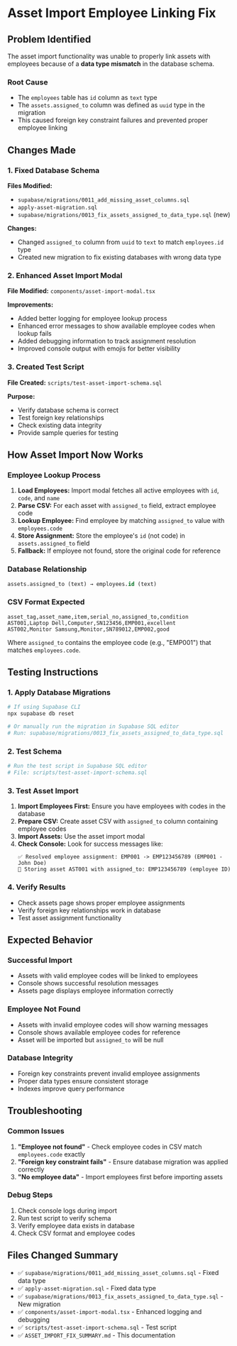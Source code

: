 # Asset Import Employee Linking Fix

## Problem Identified
The asset import functionality was unable to properly link assets with employees because of a **data type mismatch** in the database schema.

### Root Cause
- The `employees` table has `id` column as `text` type
- The `assets.assigned_to` column was defined as `uuid` type in the migration
- This caused foreign key constraint failures and prevented proper employee linking

## Changes Made

### 1. Fixed Database Schema
**Files Modified:**
- `supabase/migrations/0011_add_missing_asset_columns.sql`
- `apply-asset-migration.sql`
- `supabase/migrations/0013_fix_assets_assigned_to_data_type.sql` (new)

**Changes:**
- Changed `assigned_to` column from `uuid` to `text` to match `employees.id` type
- Created new migration to fix existing databases with wrong data type

### 2. Enhanced Asset Import Modal
**File Modified:** `components/asset-import-modal.tsx`

**Improvements:**
- Added better logging for employee lookup process
- Enhanced error messages to show available employee codes when lookup fails
- Added debugging information to track assignment resolution
- Improved console output with emojis for better visibility

### 3. Created Test Script
**File Created:** `scripts/test-asset-import-schema.sql`

**Purpose:**
- Verify database schema is correct
- Test foreign key relationships
- Check existing data integrity
- Provide sample queries for testing

## How Asset Import Now Works

### Employee Lookup Process
1. **Load Employees:** Import modal fetches all active employees with `id`, `code`, and `name`
2. **Parse CSV:** For each asset with `assigned_to` field, extract employee code
3. **Lookup Employee:** Find employee by matching `assigned_to` value with `employees.code`
4. **Store Assignment:** Store the employee's `id` (not code) in `assets.assigned_to` field
5. **Fallback:** If employee not found, store the original code for reference

### Database Relationship
```sql
assets.assigned_to (text) → employees.id (text)
```

### CSV Format Expected
```csv
asset_tag,asset_name,item,serial_no,assigned_to,condition
AST001,Laptop Dell,Computer,SN123456,EMP001,excellent
AST002,Monitor Samsung,Monitor,SN789012,EMP002,good
```

Where `assigned_to` contains the employee code (e.g., "EMP001") that matches `employees.code`.

## Testing Instructions

### 1. Apply Database Migrations
```bash
# If using Supabase CLI
npx supabase db reset

# Or manually run the migration in Supabase SQL editor
# Run: supabase/migrations/0013_fix_assets_assigned_to_data_type.sql
```

### 2. Test Schema
```bash
# Run the test script in Supabase SQL editor
# File: scripts/test-asset-import-schema.sql
```

### 3. Test Asset Import
1. **Import Employees First:** Ensure you have employees with codes in the database
2. **Prepare CSV:** Create asset CSV with `assigned_to` column containing employee codes
3. **Import Assets:** Use the asset import modal
4. **Check Console:** Look for success messages like:
   ```
   ✅ Resolved employee assignment: EMP001 -> EMP123456789 (EMP001 - John Doe)
   📝 Storing asset AST001 with assigned_to: EMP123456789 (employee ID)
   ```

### 4. Verify Results
- Check assets page shows proper employee assignments
- Verify foreign key relationships work in database
- Test asset assignment functionality

## Expected Behavior

### Successful Import
- Assets with valid employee codes will be linked to employees
- Console shows successful resolution messages
- Assets page displays employee information correctly

### Employee Not Found
- Assets with invalid employee codes will show warning messages
- Console shows available employee codes for reference
- Asset will be imported but `assigned_to` will be null

### Database Integrity
- Foreign key constraints prevent invalid employee assignments
- Proper data types ensure consistent storage
- Indexes improve query performance

## Troubleshooting

### Common Issues
1. **"Employee not found"** - Check employee codes in CSV match `employees.code` exactly
2. **"Foreign key constraint fails"** - Ensure database migration was applied correctly
3. **"No employee data"** - Import employees first before importing assets

### Debug Steps
1. Check console logs during import
2. Run test script to verify schema
3. Verify employee data exists in database
4. Check CSV format and employee codes

## Files Changed Summary
- ✅ `supabase/migrations/0011_add_missing_asset_columns.sql` - Fixed data type
- ✅ `apply-asset-migration.sql` - Fixed data type  
- ✅ `supabase/migrations/0013_fix_assets_assigned_to_data_type.sql` - New migration
- ✅ `components/asset-import-modal.tsx` - Enhanced logging and debugging
- ✅ `scripts/test-asset-import-schema.sql` - Test script
- ✅ `ASSET_IMPORT_FIX_SUMMARY.md` - This documentation
